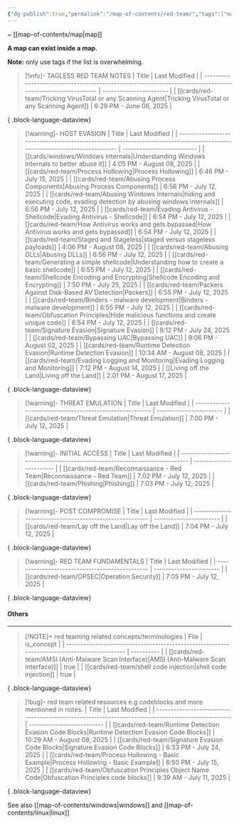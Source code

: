 ```yaml
---
{"dg-publish":true,"permalink":"/map-of-contents/red-team/","tags":["map"]}
---
```


~ [[map-of-contents/map\|map]]

**A map can exist inside a map.**

**Note:** only use tags if the list is overwhelming.

> [!info]- TAGLESS RED TEAM NOTES
>  | Title                                                                                                      | Last Modified           |
> | ---------------------------------------------------------------------------------------------------------- | ----------------------- |
> | [[cards/red-team/Tricking VirusTotal or any Scanning Agent\|Tricking VirusTotal or any Scanning Agent]] | 6:29 PM - June 06, 2025 |
> 
{ .block-language-dataview}


> [!warning]- HOST EVASION
>  | Title                                                                                                                      | Last Modified              |
> | -------------------------------------------------------------------------------------------------------------------------- | -------------------------- |
> | [[cards/windows/Windows Internals\|Understanding Windows Internals to better abuse it]]                                 | 4:05 PM - August 08, 2025  |
> | [[cards/red-team/Process Hollowing\|Process Hollowing]]                                                                 | 6:46 PM - July 15, 2025    |
> | [[cards/red-team/Abusing Process Components\|Abusing Process Components]]                                               | 6:56 PM - July 12, 2025    |
> | [[cards/red-team/Abusing Windows Internals\|hiding and executing code, evading detection by abusing windows internals]] | 6:56 PM - July 12, 2025    |
> | [[cards/red-team/Evading Antivirus - Shellcode\|Evading Antivirus - Shellcode]]                                         | 6:54 PM - July 12, 2025    |
> | [[cards/red-team/How Antivirus works and gets bypassed\|How Antivirus works and gets bypassed]]                         | 6:54 PM - July 12, 2025    |
> | [[cards/red-team/Staged and Stageless\|staged versus stageless payloads]]                                               | 4:06 PM - August 08, 2025  |
> | [[cards/red-team/Abusing DLLs\|Abusing DLLs]]                                                                           | 6:56 PM - July 12, 2025    |
> | [[cards/red-team/Generating a simple shellcode\|Understanding how to create a basic shellcode]]                         | 6:55 PM - July 12, 2025    |
> | [[cards/red-team/Shellcode Encoding and Encrypting\|Shellcode Encoding and Encrypting]]                                 | 7:50 PM - July 25, 2025    |
> | [[cards/red-team/Packers Against Disk-Based AV Detection\|Packers]]                                                     | 6:55 PM - July 12, 2025    |
> | [[cards/red-team/Binders - malware development\|Binders - malware development]]                                         | 6:55 PM - July 12, 2025    |
> | [[cards/red-team/Obfuscation Principles\|Hide malicious functions and create unique code]]                              | 6:54 PM - July 12, 2025    |
> | [[cards/red-team/Signature Evasion\|Signature Evasion]]                                                                 | 9:12 PM - July 24, 2025    |
> | [[cards/red-team/Bypassing UAC\|Bypassing UAC]]                                                                         | 9:06 PM - August 02, 2025  |
> | [[cards/red-team/Runtime Detection Evasion\|Runtime Detection Evasion]]                                                 | 10:34 AM - August 08, 2025 |
> | [[cards/red-team/Evading Logging and Monitoring\|Evading Logging and Monitoring]]                                       | 7:12 PM - August 14, 2025  |
> | [[Living off the Land\|Living off the Land]]                                                                            | 2:01 PM - August 17, 2025  |
> 
{ .block-language-dataview}

> [!warning]- THREAT EMULATION
>  | Title                                                    | Last Modified           |
> | -------------------------------------------------------- | ----------------------- |
> | [[cards/red-team/Threat Emulation\|Threat Emulation]] | 7:00 PM - July 12, 2025 |
> 
{ .block-language-dataview}

 > [!warning]- INITIAL ACCESS
>  | Title                                                                      | Last Modified           |
> | -------------------------------------------------------------------------- | ----------------------- |
> | [[cards/red-team/Reconnaissance - Red Team\|Reconnaissance - Red Team]] | 7:02 PM - July 12, 2025 |
> | [[cards/red-team/Phishing\|Phishing]]                                   | 7:03 PM - July 12, 2025 |
> 
{ .block-language-dataview}

 > [!warning]- POST COMPROMISE
>  | Title                                                    | Last Modified           |
> | -------------------------------------------------------- | ----------------------- |
> | [[cards/red-team/Lay off the Land\|Lay off the Land]] | 7:04 PM - July 12, 2025 |
> 
{ .block-language-dataview}

> [!warning]- RED TEAM FUNDAMENTALS
>  | Title                                           | Last Modified           |
> | ----------------------------------------------- | ----------------------- |
> | [[cards/red-team/OPSEC\|Operation Security]] | 7:05 PM - July 12, 2025 |
> 
{ .block-language-dataview}

#### Others
---

> [!NOTE]+ red teaming related concepts/terminologies
>  | File                                                                                         | is_concept |
> | -------------------------------------------------------------------------------------------- | ---------- |
> | [[cards/red-team/AMSI (Anti-Malware Scan Interface)\|AMSI (Anti-Malware Scan Interface)]] | true       |
> | [[cards/red-team/shell code injection\|shell code injection]]                             | true       |
> 
{ .block-language-dataview}

> [!bug]- red team related resources e.g codeblocks and more mentioned in notes.
>  | Title                                                                                              | Last Modified              |
> | -------------------------------------------------------------------------------------------------- | -------------------------- |
> | [[cards/red-team/Runtime Detection Evasion Code Blocks\|Runtime Detection Evasion Code Blocks]] | 10:29 AM - August 08, 2025 |
> | [[cards/red-team/Signature Evasion Code Blocks\|Signature Evasion Code Blocks]]                 | 6:33 PM - July 24, 2025    |
> | [[cards/red-team/Process Hollowing - Basic Example\|Process Hollowing - Basic Example]]         | 6:50 PM - July 15, 2025    |
> | [[cards/red-team/Obfuscation Principles Object Name Code\|Obfuscation Principles code blocks]]  | 9:39 AM - July 11, 2025    |
> 
{ .block-language-dataview}



See also [[map-of-contents/windows\|windows]] and [[map-of-contents/linux\|linux]]